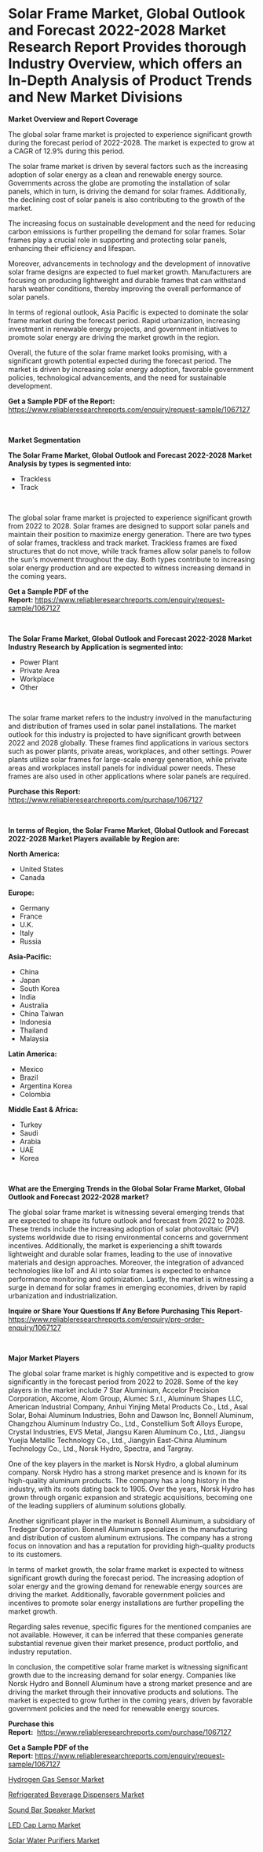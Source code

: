 <p><h1>Solar Frame Market, Global Outlook and Forecast 2022-2028 Market Research Report Provides thorough Industry Overview, which offers an In-Depth Analysis of Product Trends and New Market Divisions</h1></p><p><strong>Market Overview and Report Coverage</strong></p>
<p><p>The global solar frame market is projected to experience significant growth during the forecast period of 2022-2028. The market is expected to grow at a CAGR of 12.9% during this period. </p><p>The solar frame market is driven by several factors such as the increasing adoption of solar energy as a clean and renewable energy source. Governments across the globe are promoting the installation of solar panels, which in turn, is driving the demand for solar frames. Additionally, the declining cost of solar panels is also contributing to the growth of the market. </p><p>The increasing focus on sustainable development and the need for reducing carbon emissions is further propelling the demand for solar frames. Solar frames play a crucial role in supporting and protecting solar panels, enhancing their efficiency and lifespan. </p><p>Moreover, advancements in technology and the development of innovative solar frame designs are expected to fuel market growth. Manufacturers are focusing on producing lightweight and durable frames that can withstand harsh weather conditions, thereby improving the overall performance of solar panels. </p><p>In terms of regional outlook, Asia Pacific is expected to dominate the solar frame market during the forecast period. Rapid urbanization, increasing investment in renewable energy projects, and government initiatives to promote solar energy are driving the market growth in the region. </p><p>Overall, the future of the solar frame market looks promising, with a significant growth potential expected during the forecast period. The market is driven by increasing solar energy adoption, favorable government policies, technological advancements, and the need for sustainable development.</p></p>
<p><strong>Get a Sample PDF of the Report:</strong> <a href="https://www.reliableresearchreports.com/enquiry/request-sample/1067127">https://www.reliableresearchreports.com/enquiry/request-sample/1067127</a></p>
<p>&nbsp;</p>
<p><strong>Market Segmentation</strong></p>
<p><strong>The Solar Frame Market, Global Outlook and Forecast 2022-2028 Market Analysis by types is segmented into:</strong></p>
<p><ul><li>Trackless</li><li>Track</li></ul></p>
<p>&nbsp;</p>
<p><p>The global solar frame market is projected to experience significant growth from 2022 to 2028. Solar frames are designed to support solar panels and maintain their position to maximize energy generation. There are two types of solar frames, trackless and track market. Trackless frames are fixed structures that do not move, while track frames allow solar panels to follow the sun's movement throughout the day. Both types contribute to increasing solar energy production and are expected to witness increasing demand in the coming years.</p></p>
<p><strong>Get a Sample PDF of the Report:</strong>&nbsp;<a href="https://www.reliableresearchreports.com/enquiry/request-sample/1067127">https://www.reliableresearchreports.com/enquiry/request-sample/1067127</a></p>
<p>&nbsp;</p>
<p><strong>The Solar Frame Market, Global Outlook and Forecast 2022-2028 Market Industry Research by Application is segmented into:</strong></p>
<p><ul><li>Power Plant</li><li>Private Area</li><li>Workplace</li><li>Other</li></ul></p>
<p>&nbsp;</p>
<p><p>The solar frame market refers to the industry involved in the manufacturing and distribution of frames used in solar panel installations. The market outlook for this industry is projected to have significant growth between 2022 and 2028 globally. These frames find applications in various sectors such as power plants, private areas, workplaces, and other settings. Power plants utilize solar frames for large-scale energy generation, while private areas and workplaces install panels for individual power needs. These frames are also used in other applications where solar panels are required.</p></p>
<p><strong>Purchase this Report:</strong>&nbsp; <a href="https://www.reliableresearchreports.com/purchase/1067127">https://www.reliableresearchreports.com/purchase/1067127</a></p>
<p>&nbsp;</p>
<p><strong>In terms of Region, the Solar Frame Market, Global Outlook and Forecast 2022-2028 Market Players available by Region are:</strong></p>
<p>
    <p> <strong> North America: </strong>
        <ul>
            <li>United States</li>
            <li>Canada</li>
        </ul>
        </p> 
    <p> <strong> Europe: </strong>
        <ul>
            <li>Germany</li>
            <li>France</li>
            <li>U.K.</li>
            <li>Italy</li>
            <li>Russia</li>
        </ul>
        </p> 
    <p> <strong> Asia-Pacific: </strong>
        <ul>
            <li>China</li>
            <li>Japan</li>
            <li>South Korea</li>
            <li>India</li>
            <li>Australia</li>
            <li>China Taiwan</li>
            <li>Indonesia</li>
            <li>Thailand</li>
            <li>Malaysia</li>
        </ul>
        </p> 
    <p> <strong> Latin America: </strong>
        <ul>
            <li>Mexico</li>
            <li>Brazil</li>
            <li>Argentina Korea</li>
            <li>Colombia</li>
        </ul>
        </p> 
    <p> <strong> Middle East & Africa: </strong>
        <ul>
            <li>Turkey</li>
            <li>Saudi</li>
            <li>Arabia</li>
            <li>UAE</li>
            <li>Korea</li>
        </ul>
    </p>
    </p>
<p>&nbsp;</p>
<p><strong>What are the Emerging Trends in the Global Solar Frame Market, Global Outlook and Forecast 2022-2028 market?</strong></p>
<p><p>The global solar frame market is witnessing several emerging trends that are expected to shape its future outlook and forecast from 2022 to 2028. These trends include the increasing adoption of solar photovoltaic (PV) systems worldwide due to rising environmental concerns and government incentives. Additionally, the market is experiencing a shift towards lightweight and durable solar frames, leading to the use of innovative materials and design approaches. Moreover, the integration of advanced technologies like IoT and AI into solar frames is expected to enhance performance monitoring and optimization. Lastly, the market is witnessing a surge in demand for solar frames in emerging economies, driven by rapid urbanization and industrialization.</p></p>
<p><strong>Inquire or Share Your Questions If Any Before Purchasing This Report</strong>- <a href="https://www.reliableresearchreports.com/enquiry/pre-order-enquiry/1067127">https://www.reliableresearchreports.com/enquiry/pre-order-enquiry/1067127</a></p>
<p>&nbsp;</p>
<p><strong>Major Market Players</strong></p>
<p><p>The global solar frame market is highly competitive and is expected to grow significantly in the forecast period from 2022 to 2028. Some of the key players in the market include 7 Star Aluminium, Accelor Precision Corporation, Akcome, Alom Group, Alumec S.r.l., Aluminum Shapes LLC, American Industrial Company, Anhui Yinjing Metal Products Co., Ltd., Asal Solar, Bohai Aluminum Industries, Bohn and Dawson Inc, Bonnell Aluminum, Changzhou Aluminum Industry Co., Ltd., Constellium Soft Alloys Europe, Crystal Industries, EVS Metal, Jiangsu Karen Aluminum Co., Ltd., Jiangsu Yuejia Metallic Technology Co., Ltd., Jiangyin East-China Aluminum Technology Co., Ltd., Norsk Hydro, Spectra, and Targray.</p><p>One of the key players in the market is Norsk Hydro, a global aluminum company. Norsk Hydro has a strong market presence and is known for its high-quality aluminum products. The company has a long history in the industry, with its roots dating back to 1905. Over the years, Norsk Hydro has grown through organic expansion and strategic acquisitions, becoming one of the leading suppliers of aluminum solutions globally.</p><p>Another significant player in the market is Bonnell Aluminum, a subsidiary of Tredegar Corporation. Bonnell Aluminum specializes in the manufacturing and distribution of custom aluminum extrusions. The company has a strong focus on innovation and has a reputation for providing high-quality products to its customers.</p><p>In terms of market growth, the solar frame market is expected to witness significant growth during the forecast period. The increasing adoption of solar energy and the growing demand for renewable energy sources are driving the market. Additionally, favorable government policies and incentives to promote solar energy installations are further propelling the market growth.</p><p>Regarding sales revenue, specific figures for the mentioned companies are not available. However, it can be inferred that these companies generate substantial revenue given their market presence, product portfolio, and industry reputation.</p><p>In conclusion, the competitive solar frame market is witnessing significant growth due to the increasing demand for solar energy. Companies like Norsk Hydro and Bonnell Aluminum have a strong market presence and are driving the market through their innovative products and solutions. The market is expected to grow further in the coming years, driven by favorable government policies and the need for renewable energy sources.</p></p>
<p><strong>Purchase this Report:</strong>&nbsp;&nbsp;<a href="https://www.reliableresearchreports.com/purchase/1067127">https://www.reliableresearchreports.com/purchase/1067127</a></p>
<p></p>
<p><strong>Get a Sample PDF of the Report:</strong>&nbsp;<a href="https://www.reliableresearchreports.com/enquiry/request-sample/1067127">https://www.reliableresearchreports.com/enquiry/request-sample/1067127</a></p>
<p><p><a href="https://www.reportprime.com/hydrogen-gas-sensor-r4998">Hydrogen Gas Sensor Market</a></p><p><a href="https://www.linkedin.com/pulse/refrigerated-beverage-dispensers-market-size-2023-2030-y1mve/">Refrigerated Beverage Dispensers Market</a></p><p><a href="https://medium.com/@besaosmani1903/sound-bar-speaker-market-size-growth-forecast-2023-2030-2e2d4e6695c7">Sound Bar Speaker Market</a></p><p><a href="https://www.linkedin.com/pulse/decoding-led-cap-lamp-market-deep-dive-latest-trends-segmentation-qll5e/">LED Cap Lamp Market</a></p><p><a href="https://medium.com/@dritasmani2022/solar-water-purifiers-market-size-growth-forecast-2023-2030-c3ec52672abd">Solar Water Purifiers Market</a></p></p>